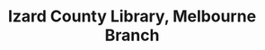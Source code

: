 ---
layout: repo
title: "Izard County Library, Melbourne Branch"
id: 1495
permalink: repos/1495/
---